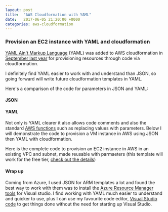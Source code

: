 ```yaml
---
layout: post
title:  "AWS Cloudformation with YAML"
date:   2017-06-05 21:20:00 +0000
categories: aws-cloudformation
---
```


### Provision an EC2 instance with YAML and cloudformation  

[YAML Ain't Markup Language] (YAML) was added to AWS cloudformation in [September last year] for provisioning resources through code via cloudformation.  

I definitely find YAML easier to work with and understand than JSON, so going forward will write future cloudformation templates in YAML.

Here's a comparison of the code for parameters in JSON and YAML:

#### JSON
<script src="https://gist.github.com/MatthewJDavis/a4cc7f80a5954a7cbd9bc39f5d33b1af.js"></script>

#### YAML
<script src="https://gist.github.com/MatthewJDavis/e1bb0ed8ddd45fbe66199a397872b019.js"></script>


Not only is YAML clearer it also allows code comments and also the standard [AWS functions] such as replacing values with parameters. Below I will demonstrate the code to provision a VM instance in AWS using JSON then YAML with cloudformation.  

Here is the complete code to provision an EC2 instance in AWS in an existing VPC and subnet, made reusable with parmaeters (this template will work for the free tier, [check out the details])

<script src="https://gist.github.com/MatthewJDavis/edcaa9d2c362464b7e5f7bced50df1b1.js"></script>

#### Wrap up 

Coming from Azure, I used JSON for ARM templates a lot and found the best way to work with them was to install the [Azure Resource Manager tools] for Visual studio. I find working with YAML much easier to understand and quicker to use, plus I can use my favourite code editor, [Visual Studio code] to get things done without the need for starting up Visual Studio. 

[YAML Ain't Markup Language]: http://www.yaml.org/
[September last year]:https://aws.amazon.com/about-aws/whats-new/2016/09/aws-cloudformation-introduces-yaml-template-support-and-cross-stack-references/
[AWS functions]: https://docs.aws.amazon.com/AWSCloudFormation/latest/UserGuide/intrinsic-function-reference-sub.html
[check out the details]: https://aws.amazon.com/free/
[Visual Studio Code]: https://code.visualstudio.com/
[Azure Resource Manager tools]: https://marketplace.visualstudio.com/items?itemName=msazurermtools.azurerm-vscode-tools